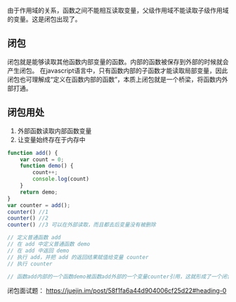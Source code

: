 由于作用域的关系，函数之间不能相互读取变量，父级作用域不能读取子级作用域的变量。这是闭包出现了。
## 闭包
闭包就是能够读取其他函数内部变量的函数。内部的函数被保存到外部的时候就会产生闭包。
在javascript语言中，只有函数内部的子函数才能读取局部变量，因此闭包也可理解成“定义在函数内部的函数”，本质上闭包就是一个桥梁，将函数内外部打通。

## 闭包用处
1. 外部函数读取内部函数变量
2. 让变量始终存在于内存中
```js
function add() {
    var count = 0;
    function demo() {
        count++;
        console.log(count)
    }
    return demo;
}
var counter = add();
counter() //1
counter() //2
counter() //3 可以在外部读取，而且都去后变量没有被删除

// 定义普通函数 add
// 在 add 中定义普通函数 demo
// 在 add 中返回 demo
// 执行 add，并把 add 的返回结果赋值给变量 counter
// 执行 counter 

// 函数add内部的一个函数demo被函数add外部的一个变量counter引用，这就形成了一个闭包

```

闭包面试题： https://juejin.im/post/58f1fa6a44d904006cf25d22#heading-0

